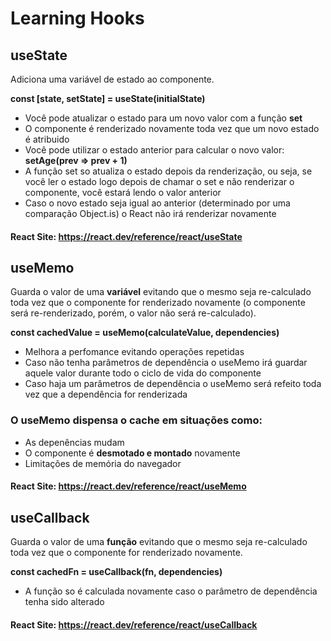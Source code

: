 # Learning Hooks

## useState
Adiciona uma variável de estado ao componente.

**const [state, setState] = useState(initialState)**

- Você pode atualizar o estado para um novo valor com a função **set**
- O componente é renderizado novamente toda vez que um novo estado é atribuido
- Você pode utilizar o estado anterior para calcular o novo valor: **setAge(prev => prev + 1)**
- A função set so atualiza o estado depois da renderização, ou seja, se você ler o estado logo depois de chamar o set e não renderizar o componente, você estará lendo o valor anterior
- Caso o novo estado seja igual ao anterior (determinado por uma comparação Object.is) o React não irá renderizar novamente

#### React Site: <https://react.dev/reference/react/useState>


## useMemo
Guarda o valor de uma **variável** evitando que o mesmo seja re-calculado toda vez que o componente for renderizado novamente (o componente será re-renderizado, porém, o valor não será re-calculado).

**const cachedValue = useMemo(calculateValue, dependencies)**

- Melhora a perfomance evitando operações repetidas
- Caso não tenha parâmetros de dependência o useMemo irá guardar aquele valor durante todo o ciclo de vida do componente
- Caso haja um parâmetros de dependência o useMemo será refeito toda vez que a dependência for renderizada

### O useMemo dispensa o cache em situações como:
- As depenências mudam
- O componente é **desmotado e montado** novamente
- Limitações de memória do navegador

#### React Site: <https://react.dev/reference/react/useMemo>

## useCallback
Guarda o valor de uma **função** evitando que o mesmo seja re-calculado toda vez que o componente for renderizado novamente.

**const cachedFn = useCallback(fn, dependencies)**

- A função so é calculada novamente caso o parâmetro de dependência tenha sido alterado

#### React Site: <https://react.dev/reference/react/useCallback>